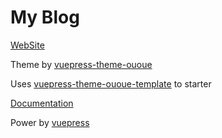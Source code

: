 # My Blog

[WebSite](https://ououe.com)

Theme by [vuepress-theme-ououe](https://github.com/tolking/vuepress-theme-ououe)

Uses [vuepress-theme-ououe-template](https://github.com/tolking/vuepress-theme-ououe-template) to starter

[Documentation](https://ououe.com/lib/vuepress-theme-ououe.html)

Power by [vuepress](https://github.com/vuejs/vuepress)

